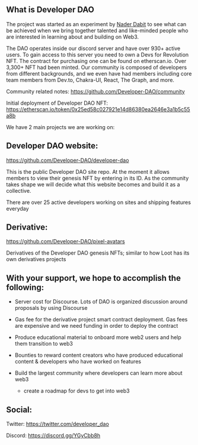 ## What is Developer DAO

The project was started as an experiment by [Nader Dabit](twitter.com/dabit3) to
see what can be achieved when we bring together talented and like-minded people
who are interested in learning about and building on Web3.

The DAO operates inside our discord server and have over 930+ active users. To
gain access to this server you need to own a Devs for Revolution NFT. The
contract for purchasing one can be found on etherscan.io. Over 3,300+ NFT had
been minted. Our community is composed of developers from different backgrounds,
and we even have had members including core team members from Dev.to, Chakra-UI,
React, The Graph, and more.

Community related notes: https://github.com/Developer-DAO/community

Initial deployment of Developer DAO NFT:
https://etherscan.io/token/0x25ed58c027921e14d86380ea2646e3a1b5c55a8b

We have 2 main projects we are working on:

## Developer DAO website:

https://github.com/Developer-DAO/developer-dao

This is the public Developer DAO site repo. At the moment it allows members to
view their genesis NFT by entering in its ID. As the community takes shape we
will decide what this website becomes and build it as a collective.

There are over 25 active developers working on sites and shipping features
everyday

## Derivative:

https://github.com/Developer-DAO/pixel-avatars

Derivatives of the Developer DAO genesis NFTs; similar to how Loot has its own
derivatives projects

## With your support, we hope to accomplish the following:

- Server cost for Discourse. Lots of DAO is organized discussion around
  proposals by using Discourse

- Gas fee for the derivative project smart contract deployment. Gas fees are
  expensive and we need funding in order to deploy the contract

- Produce educational material to onboard more web2 users and help them
  transition to web3

- Bounties to reward content creators who have produced educational content &
  developers who have worked on features

- Build the largest community where developers can learn more about web3
  - create a roadmap for devs to get into web3

## Social:

Twitter: https://twitter.com/developer_dao

Discord: https://discord.gg/YGyCbb8h
